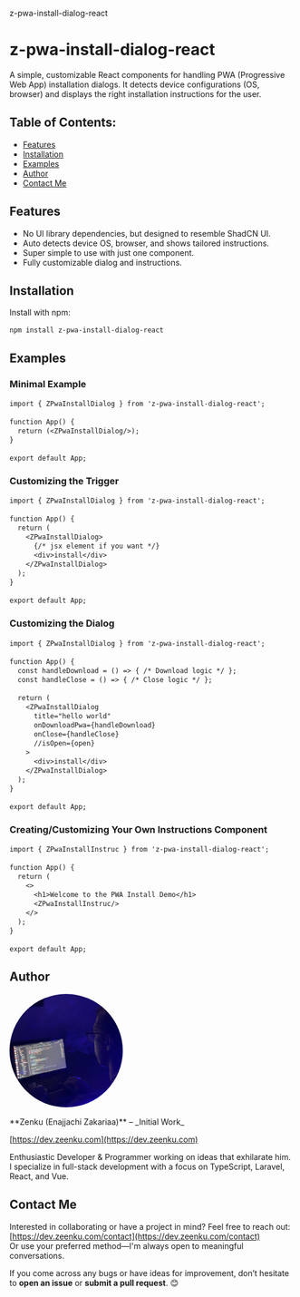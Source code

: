   z-pwa-install-dialog-react

z-pwa-install-dialog-react
==========================

A simple, customizable React components for handling PWA (Progressive Web App) installation dialogs. It detects device configurations (OS, browser) and displays the right installation instructions for the user.

Table of Contents:
------------------

*   [Features](#features)
*   [Installation](#installation)
*   [Examples](#examples)
*   [Author](#author)
*   [Contact Me](#contact-me)

Features
--------

*   No UI library dependencies, but designed to resemble ShadCN UI.
*   Auto detects device OS, browser, and shows tailored instructions.
*   Super simple to use with just one component.
*   Fully customizable dialog and instructions.

Installation
------------

Install with npm:

    npm install z-pwa-install-dialog-react

Examples
--------

### Minimal Example

    import { ZPwaInstallDialog } from 'z-pwa-install-dialog-react';
    
    function App() {
      return (<ZPwaInstallDialog/>);
    }
    
    export default App;
    

### Customizing the Trigger

    import { ZPwaInstallDialog } from 'z-pwa-install-dialog-react';
    
    function App() {
      return (
        <ZPwaInstallDialog>
          {/* jsx element if you want */}
          <div>install</div>
        </ZPwaInstallDialog>
      );
    }
    
    export default App;
    

### Customizing the Dialog

    import { ZPwaInstallDialog } from 'z-pwa-install-dialog-react';
    
    function App() {
      const handleDownload = () => { /* Download logic */ };
      const handleClose = () => { /* Close logic */ };
    
      return (
        <ZPwaInstallDialog 
          title="hello world" 
          onDownloadPwa={handleDownload} 
          onClose={handleClose}
          //isOpen={open}
        >
          <div>install</div>
        </ZPwaInstallDialog>
      );
    }
    
    export default App;
    

### Creating/Customizing Your Own Instructions Component

    import { ZPwaInstallInstruc } from 'z-pwa-install-dialog-react';
    
    function App() {
      return (
        <>
          <h1>Welcome to the PWA Install Demo</h1>
          <ZPwaInstallInstruc/>
        </>
      );
    }
    
    export default App;



Author
------

<p >
  <img src="https://raw.githubusercontent.com/zeeenku/zeeenku/refs/heads/main/me-with-laptop.jpg" alt="Zenku - Enajjachi Zakariaa"
       style="max-width: 200px; border-radius: 50%; object-fit: cover;">
</p>
**Zenku (Enajjachi Zakariaa)** – _Initial Work_

[https://dev.zeenku.com](https://dev.zeenku.com)

Enthusiastic Developer & Programmer working on ideas that exhilarate him. I specialize in full-stack development with a focus on TypeScript, Laravel, React, and Vue.

Contact Me
----------

Interested in collaborating or have a project in mind? Feel free to reach out:  
[https://dev.zeenku.com/contact](https://dev.zeenku.com/contact)  
Or use your preferred method—I'm always open to meaningful conversations.

If you come across any bugs or have ideas for improvement, don’t hesitate to **open an issue** or **submit a pull request**. 😊